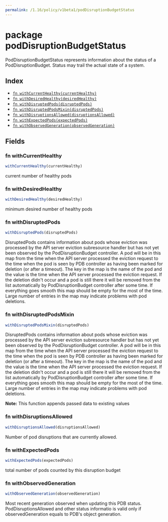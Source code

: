 ```yaml
---
permalink: /1.16/policy/v1beta1/podDisruptionBudgetStatus
---
```


# package podDisruptionBudgetStatus

PodDisruptionBudgetStatus represents information about the status of a PodDisruptionBudget. Status may trail the actual state of a system.

## Index

* [`fn withCurrentHealthy(currentHealthy)`](#fn-withcurrenthealthy)
* [`fn withDesiredHealthy(desiredHealthy)`](#fn-withdesiredhealthy)
* [`fn withDisruptedPods(disruptedPods)`](#fn-withdisruptedpods)
* [`fn withDisruptedPodsMixin(disruptedPods)`](#fn-withdisruptedpodsmixin)
* [`fn withDisruptionsAllowed(disruptionsAllowed)`](#fn-withdisruptionsallowed)
* [`fn withExpectedPods(expectedPods)`](#fn-withexpectedpods)
* [`fn withObservedGeneration(observedGeneration)`](#fn-withobservedgeneration)

## Fields

### fn withCurrentHealthy

```ts
withCurrentHealthy(currentHealthy)
```

current number of healthy pods

### fn withDesiredHealthy

```ts
withDesiredHealthy(desiredHealthy)
```

minimum desired number of healthy pods

### fn withDisruptedPods

```ts
withDisruptedPods(disruptedPods)
```

DisruptedPods contains information about pods whose eviction was processed by the API server eviction subresource handler but has not yet been observed by the PodDisruptionBudget controller. A pod will be in this map from the time when the API server processed the eviction request to the time when the pod is seen by PDB controller as having been marked for deletion (or after a timeout). The key in the map is the name of the pod and the value is the time when the API server processed the eviction request. If the deletion didn't occur and a pod is still there it will be removed from the list automatically by PodDisruptionBudget controller after some time. If everything goes smooth this map should be empty for the most of the time. Large number of entries in the map may indicate problems with pod deletions.

### fn withDisruptedPodsMixin

```ts
withDisruptedPodsMixin(disruptedPods)
```

DisruptedPods contains information about pods whose eviction was processed by the API server eviction subresource handler but has not yet been observed by the PodDisruptionBudget controller. A pod will be in this map from the time when the API server processed the eviction request to the time when the pod is seen by PDB controller as having been marked for deletion (or after a timeout). The key in the map is the name of the pod and the value is the time when the API server processed the eviction request. If the deletion didn't occur and a pod is still there it will be removed from the list automatically by PodDisruptionBudget controller after some time. If everything goes smooth this map should be empty for the most of the time. Large number of entries in the map may indicate problems with pod deletions.

**Note:** This function appends passed data to existing values

### fn withDisruptionsAllowed

```ts
withDisruptionsAllowed(disruptionsAllowed)
```

Number of pod disruptions that are currently allowed.

### fn withExpectedPods

```ts
withExpectedPods(expectedPods)
```

total number of pods counted by this disruption budget

### fn withObservedGeneration

```ts
withObservedGeneration(observedGeneration)
```

Most recent generation observed when updating this PDB status. PodDisruptionsAllowed and other status informatio is valid only if observedGeneration equals to PDB's object generation.